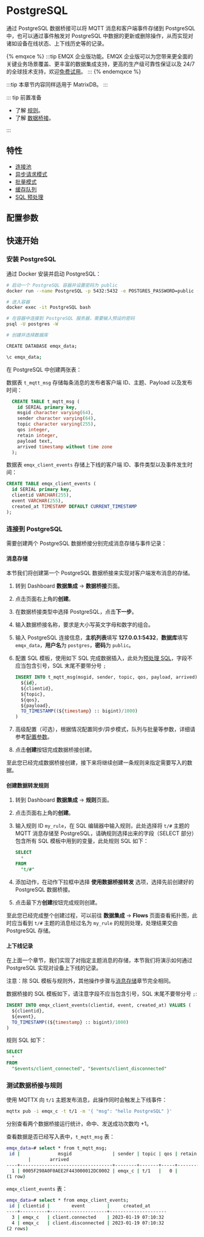 # PostgreSQL

通过 PostgreSQL 数据桥接可以将 MQTT 消息和客户端事件存储到 PostgreSQL 中，也可以通过事件触发对 PostgreSQL 中数据的更新或删除操作，从而实现对诸如设备在线状态、上下线历史等的记录。

{% emqxce %}
:::tip
EMQX 企业版功能。EMQX 企业版可以为您带来更全面的关键业务场景覆盖、更丰富的数据集成支持，更高的生产级可靠性保证以及 24/7 的全球技术支持，欢迎[免费试用](https://www.emqx.com/zh/try?product=enterprise)。
:::
{% endemqxce %}

:::tip
本章节内容同样适用于 MatrixDB。
:::

::: tip 前置准备

- 了解 [规则](./rules.md)。
- 了解 [数据桥接](./data-bridges.md)。

:::

## 特性

- [连接池](./data-bridges.md#连接池)
- [异步请求模式](./data-bridges.md#异步请求模式)
- [批量模式](./data-bridges.md#批量模式)
- [缓存队列](./data-bridges.md#缓存队列)
- [SQL 预处理](./data-bridges.md#SQL-预处理)

## 配置参数
<!-- TODO 链接到配置手册对应配置章节。 -->

## 快速开始

### 安装 PostgreSQL

通过 Docker 安装并启动 PostgreSQL：

```bash
# 启动一个 PostgreSQL 容器并设置密码为 public
docker run --name PostgreSQL -p 5432:5432 -e POSTGRES_PASSWORD=public -d postgres

# 进入容器
docker exec -it PostgreSQL bash

# 在容器中连接到 PostgreSQL 服务器，需要输入预设的密码
psql -U postgres -W

# 创建并选择数据库

CREATE DATABASE emqx_data;

\c emqx_data;
```

在 PostgreSQL 中创建两张表：

数据表 `t_mqtt_msg` 存储每条消息的发布者客户端 ID、主题、Payload 以及发布时间：

```sql
  CREATE TABLE t_mqtt_msg (
    id SERIAL primary key,
    msgid character varying(64),
    sender character varying(64),
    topic character varying(255),
    qos integer,
    retain integer,
    payload text,
    arrived timestamp without time zone
  );
```

数据表 `emqx_client_events` 存储上下线的客户端 ID、事件类型以及事件发生时间：

```sql
CREATE TABLE emqx_client_events (
  id SERIAL primary key,
  clientid VARCHAR(255),
  event VARCHAR(255),
  created_at TIMESTAMP DEFAULT CURRENT_TIMESTAMP
);
```



### 连接到 PostgreSQL

需要创建两个 PostgreSQL 数据桥接分别完成消息存储与事件记录：

#### 消息存储

本节我们将创建第一个 PostgreSQL 数据桥接来实现对客户端发布消息的存储。

1. 转到 Dashboard **数据集成** -> **数据桥接**页面。

2. 点击页面右上角的**创建**。

3. 在数据桥接类型中选择 PostgreSQL，点击**下一步**。

4. 输入数据桥接名称，要求是大小写英文字母和数字的组合。

5. 输入 PostgreSQL 连接信息，**主机列表**填写 **127.0.0.1:5432**，**数据库**填写 `emqx_data`，**用户名**为 `postgres`，**密码**为 `public`。

6. 配置 SQL 模板，使用如下 SQL 完成数据插入，此处为[预处理 SQL](./data-bridges.md#sql-预处理)，字段不应当包含引号，SQL 末尾不要带分号 `;`

   ```sql
   INSERT INTO t_mqtt_msg(msgid, sender, topic, qos, payload, arrived) VALUES(
     ${id},
     ${clientid},
     ${topic},
     ${qos},
     ${payload},
     TO_TIMESTAMP((${timestamp} :: bigint)/1000)
   )
   ```

7. 高级配置（可选），根据情况配置同步/异步模式，队列与批量等参数，详细请参考[配置参数](#配置参数)。
8. 点击**创建**按钮完成数据桥接创建。

至此您已经完成数据桥接创建，接下来将继续创建一条规则来指定需要写入的数据。

#### 创建数据转发规则

1. 转到 Dashboard **数据集成** -> **规则**页面。

2. 点击页面右上角的**创建**。

3. 输入规则 ID `my_rule`，在 SQL 编辑器中输入规则，此处选择将 `t/#` 主题的 MQTT 消息存储至 PostgreSQL，请确规则选择出来的字段（SELECT 部分）包含所有 SQL 模板中用到的变量，此处规则 SQL 如下：

   ```sql
   SELECT
     *
   FROM
     "t/#"
   ```

4. 添加动作，在动作下拉框中选择 **使用数据桥接转发** 选项，选择先前创建好的 PostgreSQL 数据桥接。
5. 点击最下方**创建**按钮完成规则创建。

至此您已经完成整个创建过程，可以前往 **数据集成** -> **Flows** 页面查看拓扑图，此时应当看到 `t/#` 主题的消息经过名为 `my_rule` 的规则处理，处理结果交由 PostgreSQL 存储。

#### 上下线记录

在上面一个章节，我们实现了对指定主题消息的存储，本节我们将演示如何通过 PostgreSQL 实现对设备上下线的记录。

注意：除 SQL 模板与规则外，其他操作步骤与[消息存储](#消息存储)章节完全相同。

数据桥接的 SQL 模板如下，请注意字段不应当包含引号，SQL 末尾不要带分号 `;`:

```sql
INSERT INTO emqx_client_events(clientid, event, created_at) VALUES (
  ${clientid},
  ${event},
  TO_TIMESTAMP((${timestamp} :: bigint)/1000)
)
```

规则 SQL 如下：

```sql
SELECT
  *
FROM
  "$events/client_connected", "$events/client_disconnected"
```

### 测试数据桥接与规则

使用 MQTTX 向 `t/1` 主题发布消息，此操作同时会触发上下线事件：

```bash
mqttx pub -i emqx_c -t t/1 -m '{ "msg": "hello PostgreSQL" }'
```

分别查看两个数据桥接运行统计，命中、发送成功次数均 +1。

查看数据是否已经写入表中，`t_mqtt_msg` 表：

```bash
emqx_data=# select * from t_mqtt_msg;
 id |              msgid               | sender | topic | qos | retain |            payload
        |       arrived
----+----------------------------------+--------+-------+-----+--------+-------------------------------+---------------------
  1 | 0005F298A0F0AEE2F443000012DC0002 | emqx_c | t/1   |   0 |        | { "msg": "hello PostgreSQL" } | 2023-01-19 07:10:32
(1 row)
```

`emqx_client_events` 表：

```bash
emqx_data=# select * from emqx_client_events;
 id | clientid |        event        |     created_at
----+----------+---------------------+---------------------
  3 | emqx_c   | client.connected    | 2023-01-19 07:10:32
  4 | emqx_c   | client.disconnected | 2023-01-19 07:10:32
(2 rows)
```
